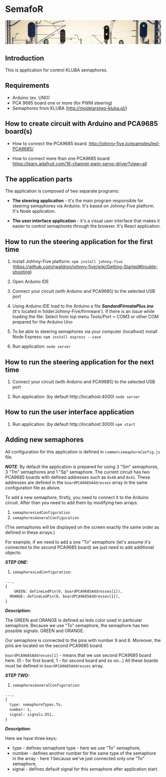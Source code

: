 # SemafoR

![Pulpit Image](/images/semaphore.jpg)

## Introduction

This is application for control KLUBA semaphores.

## Requirements

- Arduino (ex. UNO)
- PCA 9685 board one or more (for PWM steering)
- Semaphores from KLUBA (http://modelarstwo-kluba.pl/)

## How to create circuit with Arduino and PCA9685 board(s)

- How to connect the PCA9685 board:
http://johnny-five.io/examples/led-PCA9685/

- How to connect more than one PCA9685 board:
https://learn.adafruit.com/16-channel-pwm-servo-driver?view=all

## The application parts

The application is composed of two separate programs:

- **The steering application** - it's the main program responsible for steering semaphores via Arduino. It's based on Johnny-Five platform. It's Node application.

- **The user interface application** - it's a visual user interface that makes it easier to control semaphores through the browser. It's React application.

## How to run the steering application for the first time

1. Install Johhny-Five platform:
```npm install johnny-five```
(https://github.com/rwaldron/johnny-five/wiki/Getting-Started#trouble-shooting)

2. Open Arduino IDE
   
3. Connect your circuit (with Arduino and PCA9685) to the selected USB port
   
4. Using Arduino IDE load to the Arduino a file ***SandardFirmataPlus.ino***
(it's located in folder'Johnny-Five/firmware').
If there is an issue while loading the file:
				Select from top menu Tools/Port > COM3 or other COM prepared for the Arduino Uno
			
5. To be able to steering semaphores via your computer (localhost) install Node Express:
```npm install express --save```

6. Run application:
```node server```

## How to run the steering application for the next time

1. Connect your circuit (with Arduino and PCA9685) to the selected USB port

2. Run application: (by default http://localhost:4000)
```node server```

## How to run the user interface application

1. Run application: (by default http://localhost:3000)
```npm start```

## Adding new semaphores

All configuration for this application is defined in ```common\semaphoreConfig.js``` file.

***NOTE***: By default the application is prepared for using 3 "Sm" semaphores, 3 "Tm" semaphores and 1 "Sp" semaphore. The current circuit has two PCA9685 boards with defined addresses such as ```0x40``` and ```0x41```. These addresses are defined in the ```boardPCA9685Addresses``` array in the same configuration file as above.

To add a new semaphore, firstly, you need to connect it to the Arduino circuit. After than you need to add them by modifying two arrays:
1. ```semaphoresLedConfiguration```
2. ```semaphoresGeneralConfiguration```

(The semaphores will be displayed on the screen exactly the same order as defined in these arrays.)

For example, if we need to add a one "To" semaphore (let's assume it's connected to the second PCA9685 board) we just need to add additional objects:

***STEP ONE:***

1. ```semaphoresLedConfiguration```:

```
...,
{
	GREEN: defineLedPin(9, boardPCA9685Addresses[1]),
  ORANGE: defineLedPin(8, boardPCA9685Addresses[1]),
}
```

***Description:***

The GREEN and ORANGE is defined as leds color used in particular semaphore. Because we use "To" semaphore, the semaphore has two possible signals: GREEN and ORANGE.

Our semaphore is connected to the pins with number 9 and 8.
Moreover, the pins are located on the second PCA9685 board.

```boardPCA9685Addresses[1]``` - means that we use second PCA9685 board here.
(0 - for first board, 1 - for second board and so on...)
All these boards must be defined in ```boardPCA9685Addresses``` array.

***STEP TWO:***

1. ```semaphoresGeneralConfiguration```:

```
...,
{
  type: semaphoreTypes.To,
  number: 1,
  signal: signals.OS1,
}
```

***Description:***

Here we have three keys:
- type - defines semaphore type - here we use "To" semaphore,
- number - defines another number for the same type of the semaphore in the array - here 1 because we've just connected only one "To" semaphore,
- signal - defines default signal for this semaphore after application start.

